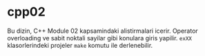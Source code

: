 # cpp02

Bu dizin, C++ Module 02 kapsamindaki alistirmalari icerir. Operator overloading ve sabit noktali sayilar gibi konulara giris yapilir. `exXX` klasorlerindeki projeler `make` komutu ile derlenebilir.
